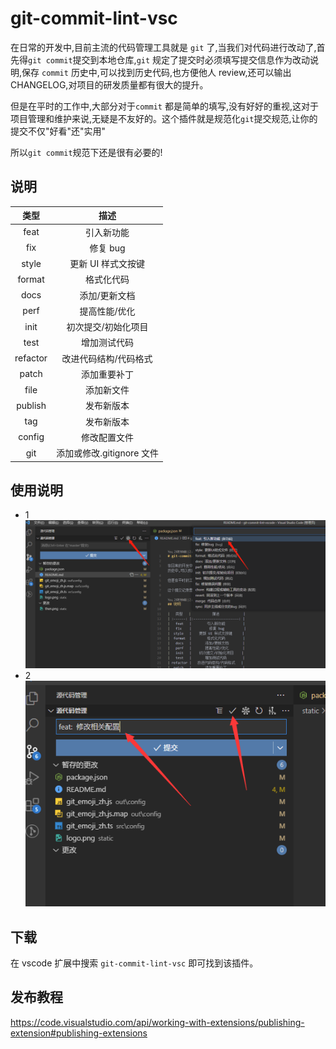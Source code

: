 # git-commit-lint-vsc

在日常的开发中,目前主流的代码管理工具就是 `git` 了,当我们对代码进行改动了,首先得`git commit`提交到本地仓库,`git` 规定了提交时必须填写提交信息作为改动说明,保存 `commit` 历史中,可以找到历史代码,也方便他人 review,还可以输出 CHANGELOG,对项目的研发质量都有很大的提升。

但是在平时的工作中,大部分对于`commit` 都是简单的填写,没有好好的重视,这对于项目管理和维护来说,无疑是不友好的。这个插件就是规范化`git`提交规范,让你的提交不仅"好看"还"实用"

所以`git commit`规范下还是很有必要的!

## 说明

|   类型   |          描述            |
| :------: |  :-----------------------: |
|   feat   |        引入新功能         |
|   fix    |          修复 bug          |
|  style   |     更新 UI 样式文按键     |
|  format  |        格式化代码         |
|   docs   |       添加/更新文档       |
|   perf   |       提高性能/优化       |
|   init   |    初次提交/初始化项目    |
|   test   |        增加测试代码        |
| refactor |    改进代码结构/代码格式   |
|  patch   |         添加重要补丁        |
|   file   |         添加新文件         |
| publish  |        发布新版本         |
|   tag    |          发布新版本         |
|  config  |        修改配置文件        |
|   git    |   添加或修改.gitignore 文件 |

## 使用说明

- 1
  ![](static/first.png)
- 2
  ![](static/then.png)

## 下载

在 vscode 扩展中搜索 `git-commit-lint-vsc` 即可找到该插件。

## 发布教程

https://code.visualstudio.com/api/working-with-extensions/publishing-extension#publishing-extensions
